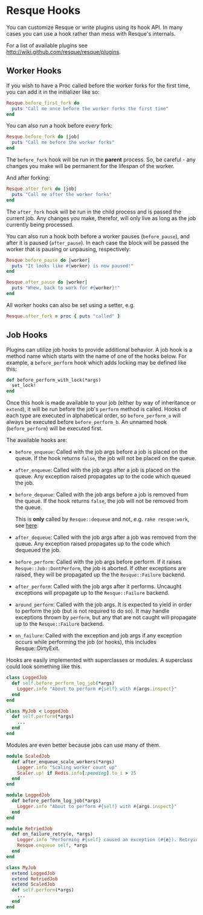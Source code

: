 Resque Hooks
============

You can customize Resque or write plugins using its hook API. In many
cases you can use a hook rather than mess with Resque's internals.

For a list of available plugins see
<http://wiki.github.com/resque/resque/plugins>.


Worker Hooks
------------

If you wish to have a Proc called before the worker forks for the
first time, you can add it in the initializer like so:

~~~Ruby
Resque.before_first_fork do
  puts "Call me once before the worker forks the first time"
end
~~~

You can also run a hook before _every_ fork:

~~~Ruby
Resque.before_fork do |job|
  puts "Call me before the worker forks"
end
~~~

The `before_fork` hook will be run in the **parent** process. So, be
careful - any changes you make will be permanent for the lifespan of
the worker.

And after forking:

~~~Ruby
Resque.after_fork do |job|
  puts "Call me after the worker forks"
end
~~~

The `after_fork` hook will be run in the child process and is passed
the current job. Any changes you make, therefor, will only live as
long as the job currently being processed.

You can also run a hook both before a worker pauses (`before_pause`),
and after it is paused (`after_pause`). In each case the block will be
passed the worker that is pausing or unpausing, respectively:

~~~Ruby
Resque.before_pause do |worker|
  puts "It looks like #{worker} is now paused!"
end

Resque.after_pause do |worker|
  puts "Whew, back to work for #{worker}!"
end
~~~

All worker hooks can also be set using a setter, e.g.

~~~Ruby
Resque.after_fork = proc { puts "called" }
~~~

Job Hooks
---------

Plugins can utilize job hooks to provide additional behavior. A job
hook is a method name which starts with the name of one of the hooks
below. For example, a `before_perform` hook which adds locking may be
defined like this:

~~~Ruby
def before_perform_with_lock(*args)
  set_lock!
end
~~~

Once this hook is made available to your job (either by way of
inheritance or `extend`), it will be run before the job's `perform`
method is called. Hooks of each type are executed in alphabetical order,
so `before_perform_a` will always be executed before `before_perform_b`.
An unnamed hook (`before_perform`) will be executed first.

The available hooks are:

* `before_enqueue`: Called with the job args before a job is placed on the queue.
  If the hook returns `false`, the job will not be placed on the queue.

* `after_enqueue`: Called with the job args after a job is placed on the queue.
  Any exception raised propagates up to the code which queued the job.

* `before_dequeue`: Called with the job args before a job is removed from the queue.
  If the hook returns `false`, the job will not be removed from the queue.

  This is **only** called by `Resque::dequeue` and not, e.g. `rake resque:work`, see [here](https://github.com/resque/resque/issues/512).

* `after_dequeue`: Called with the job args after a job was removed from the queue.
  Any exception raised propagates up to the code which dequeued the job.

* `before_perform`: Called with the job args before perform. If it raises
  `Resque::Job::DontPerform`, the job is aborted. If other exceptions
  are raised, they will be propagated up the the `Resque::Failure`
  backend.

* `after_perform`: Called with the job args after it performs. Uncaught
  exceptions will propagate up to the `Resque::Failure` backend.

* `around_perform`: Called with the job args. It is expected to yield in order
  to perform the job (but is not required to do so). It may handle exceptions
  thrown by `perform`, but any that are not caught will propagate up to the
  `Resque::Failure` backend.

* `on_failure`: Called with the exception and job args if any exception occurs
  while performing the job (or hooks), this includes Resque::DirtyExit.

Hooks are easily implemented with superclasses or modules. A superclass could
look something like this.
~~~Ruby
class LoggedJob
  def self.before_perform_log_job(*args)
    Logger.info "About to perform #{self} with #{args.inspect}"
  end
end

class MyJob < LoggedJob
  def self.perform(*args)
    ...
  end
end
~~~

Modules are even better because jobs can use many of them.

~~~Ruby
module ScaledJob
  def after_enqueue_scale_workers(*args)
    Logger.info "Scaling worker count up"
    Scaler.up! if Redis.info[:pending].to_i > 25
  end
end

module LoggedJob
  def before_perform_log_job(*args)
    Logger.info "About to perform #{self} with #{args.inspect}"
  end
end

module RetriedJob
  def on_failure_retry(e, *args)
    Logger.info "Performing #{self} caused an exception (#{e}). Retrying..."
    Resque.enqueue self, *args
  end
end

class MyJob
  extend LoggedJob
  extend RetriedJob
  extend ScaledJob
  def self.perform(*args)
    ...
  end
end
~~~

